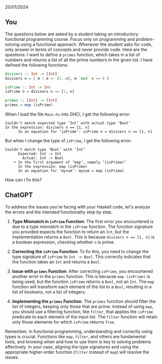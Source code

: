 20/01/2024
## You

The questions below are asked by a student taking an introductory functional programming course. Focus only on programming and problem-solving using a functional approach. Whenever the student asks for code, only answer in terms of concepts and never provide code. Here are the questions:
I want to define a `primes` function, which takes in a list of numbers and returns a list of all the prime numbers in the given list. I have defined the following functions:
```haskell
divisers :: Int -> [Int]
divisers n = [ m | m <- [1..n], m `mod` n == 0 ]

isPrime :: Int -> Int
isPrime n = divisers n == [1, n]

primes :: [Int] -> [Int]
primes = map (isPrime)
```

When I load the file `Main.hs` into GHCi, I get the following error:

```plaintext
Couldn't match expected type ‘Int’ with actual type ‘Bool’
In the expression: divisers n == [1, n]
      In an equation for ‘isPrime’: isPrime n = divisers n == [1, n]
```

But when I change the type of `isPrime`, I get the following error:

```plaintext
Couldn't match type ‘Bool’ with ‘Int’
      Expected: Int -> Int
        Actual: Int -> Bool
    • In the first argument of ‘map’, namely ‘(isPrime)’
      In the expression: map (isPrime)
      In an equation for ‘mysum’: mysum = map (isPrime)
```

How can I fix this?


## ChatGPT

To address the issues you're facing with your Haskell code, let's analyze the errors and the intended functionality step by step.

1. **Type Mismatch in `isPrime` Function**: The first error you encountered is due to a type mismatch in the `isPrime` function. The function signature you provided expects the function to return an `Int`, but the implementation returns a `Bool`. This is because `divisers n == [1, n]` is a boolean expression, checking whether `n` is prime.

2. **Correcting the `isPrime` Function**: To fix this, you need to change the type signature of `isPrime` to `Int -> Bool`. This correctly indicates that the function takes an `Int` and returns a `Bool`.

3. **Issue with `primes` Function**: After correcting `isPrime`, you encountered another error in the `primes` function. This is because `map (isPrime)` is being used, but the function `isPrime` returns a `Bool`, not an `Int`. The `map` function will transform each element of the list to a `Bool`, resulting in a list of booleans, not a list of integers.

4. **Implementing the `primes` Function**: The `primes` function should filter the list of integers, keeping only those that are prime. Instead of using `map`, you should use a filtering function, like `filter`, that applies the `isPrime` predicate to each element of the input list. The `filter` function will retain only those elements for which `isPrime` returns `True`.

Remember, in functional programming, understanding and correctly using types is crucial. Functions like `map`, `filter`, and others are fundamental tools, and knowing when and how to use them is key to solving problems effectively. In your case, aligning the type signatures and using the appropriate higher-order function (`filter` instead of `map`) will resolve the issues.